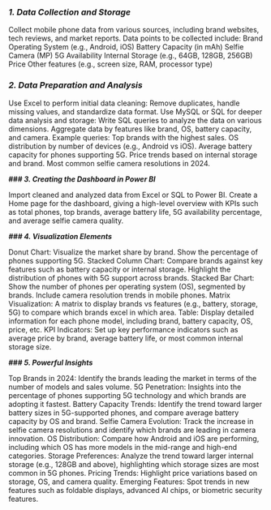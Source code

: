 ### **_1. Data Collection and Storage_**
Collect mobile phone data from various sources, including brand websites, tech reviews, and market reports.
Data points to be collected include:
Brand
Operating System (e.g., Android, iOS)
Battery Capacity (in mAh)
Selfie Camera (MP)
5G Availability
Internal Storage (e.g., 64GB, 128GB, 256GB)
Price
Other features (e.g., screen size, RAM, processor type)
### **_2. Data Preparation and Analysis_**

Use Excel to perform initial data cleaning:
Remove duplicates, handle missing values, and standardize data format.
Use MySQL or SQL for deeper data analysis and storage:
Write SQL queries to analyze the data on various dimensions.
Aggregate data by features like brand, OS, battery capacity, and camera.
Example queries:
Top brands with the highest sales.
OS distribution by number of devices (e.g., Android vs iOS).
Average battery capacity for phones supporting 5G.
Price trends based on internal storage and brand.
Most common selfie camera resolutions in 2024.

**### _3. Creating the Dashboard in Power BI_**

Import cleaned and analyzed data from Excel or SQL to Power BI.
Create a Home page for the dashboard, giving a high-level overview with KPIs such as total phones, top brands, average battery life, 5G availability percentage, and average selfie camera quality.

**_### 4. Visualization Elements_**

Donut Chart:
Visualize the market share by brand.
Show the percentage of phones supporting 5G.
Stacked Column Chart:
Compare brands against key features such as battery capacity or internal storage.
Highlight the distribution of phones with 5G support across brands.
Stacked Bar Chart:
Show the number of phones per operating system (OS), segmented by brands.
Include camera resolution trends in mobile phones.
Matrix Visualization:
A matrix to display brands vs features (e.g., battery, storage, 5G) to compare which brands excel in which area.
Table:
Display detailed information for each phone model, including brand, battery capacity, OS, price, etc.
KPI Indicators:
Set up key performance indicators such as average price by brand, average battery life, or most common internal storage size.

**### _5. Powerful Insights_**

Top Brands in 2024: Identify the brands leading the market in terms of the number of models and sales volume.
5G Penetration: Insights into the percentage of phones supporting 5G technology and which brands are adopting it fastest.
Battery Capacity Trends: Identify the trend toward larger battery sizes in 5G-supported phones, and compare average battery capacity by OS and brand.
Selfie Camera Evolution: Track the increase in selfie camera resolutions and identify which brands are leading in camera innovation.
OS Distribution: Compare how Android and iOS are performing, including which OS has more models in the mid-range and high-end categories.
Storage Preferences: Analyze the trend toward larger internal storage (e.g., 128GB and above), highlighting which storage sizes are most common in 5G phones.
Pricing Trends: Highlight price variations based on storage, OS, and camera quality.
Emerging Features: Spot trends in new features such as foldable displays, advanced AI chips, or biometric security features.
